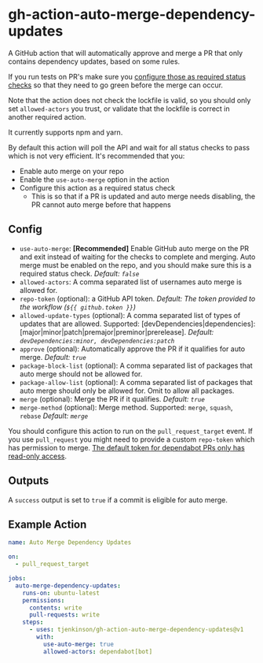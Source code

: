 # gh-action-auto-merge-dependency-updates

A GitHub action that will automatically approve and merge a PR that only contains dependency updates, based on some rules.

If you run tests on PR's make sure you [configure those as required status checks](https://docs.github.com/en/github/administering-a-repository/enabling-required-status-checks) so that they need to go green before the merge can occur.

Note that the action does not check the lockfile is valid, so you should only set `allowed-actors` you trust, or validate that the lockfile is correct in another required action.

It currently supports npm and yarn.

By default this action will poll the API and wait for all status checks to pass which is not very efficient. It's recommended that you:

- Enable auto merge on your repo
- Enable the `use-auto-merge` option in the action
- Configure this action as a required status check
  - This is so that if a PR is updated and auto merge needs disabling, the PR cannot auto merge before that happens

## Config

- `use-auto-merge`: **\[Recommended\]** Enable GitHub auto merge on the PR and exit instead of waiting for the checks to complete and merging. Auto merge must be enabled on the repo, and you should make sure this is a required status check. _Default: `false`_
- `allowed-actors`: A comma separated list of usernames auto merge is allowed for.
- `repo-token` (optional): a GitHub API token. _Default: The token provided to the workflow (`${{ github.token }}`)_
- `allowed-update-types` (optional): A comma separated list of types of updates that are allowed. Supported: [devDependencies|dependencies]:[major|minor|patch|premajor|preminor|prerelease]. _Default: `devDependencies:minor, devDependencies:patch`_
- `approve` (optional): Automatically approve the PR if it qualifies for auto merge. _Default: `true`_
- `package-block-list` (optional): A comma separated list of packages that auto merge should not be allowed for.
- `package-allow-list` (optional): A comma separated list of packages that auto merge should only be allowed for. Omit to allow all packages.
- `merge` (optional): Merge the PR if it qualifies. _Default: `true`_
- `merge-method` (optional): Merge method. Supported: `merge`, `squash`, `rebase` _Default: `merge`_

You should configure this action to run on the `pull_request_target` event. If you use `pull_request` you might need to provide a custom `repo-token` which has permission to merge. [The default token for dependabot PRs only has read-only access](https://github.blog/changelog/2021-02-19-github-actions-workflows-triggered-by-dependabot-prs-will-run-with-read-only-permissions/).

## Outputs

A `success` output is set to `true` if a commit is eligible for auto merge.

## Example Action

```yaml
name: Auto Merge Dependency Updates

on:
  - pull_request_target

jobs:
  auto-merge-dependency-updates:
    runs-on: ubuntu-latest
    permissions:
      contents: write
      pull-requests: write
    steps:
      - uses: tjenkinson/gh-action-auto-merge-dependency-updates@v1
        with:
          use-auto-merge: true
          allowed-actors: dependabot[bot]
```
